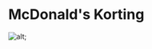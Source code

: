 # McDonald's Korting
![alt]("https://github.com/bartmachielsen/McDonalds-Korting/raw/master/screenshot.PNG");